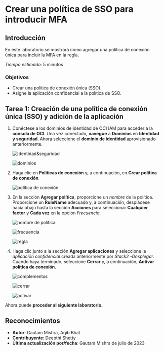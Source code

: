 # Crear una política de SSO para introducir MFA

## Introducción

En este laboratorio se mostrará cómo agregar una política de conexión única para incluir la MFA en la regla.

_Tiempo estimado:_ 5 minutos

### Objetivos

*   Crear una política de conexión única (SSO).
*   Asigne la aplicación confidencial a la política de SSO.

## Tarea 1: Creación de una política de conexión única (SSO) y adición de la aplicación

1.  Conéctese a los dominios de identidad de OCI IAM para acceder a la **consola de OCI**. Una vez conectado, **navegue** a **Dominios** en **Identidad y seguridad**. Ahora seleccione el **dominio de identidad** aprovisionado anteriormente.
    
    ![identidad&amp;seguridad](./images/identity-security.png "identidad&amp;seguridad")
    
    ![dominios](./images/domains.png "dominios")
    
2.  Haga clic en **Políticas de conexión** y, a continuación, en **Crear política de conexión**.
    
    ![política de conexión](./images/sign-on-policy.png "política de conexión")
    
3.  En la sección **Agregar política**, proporcione un _nombre_ de la política. Proporcione un **RuleName** adecuado y, a continuación, desplácese hacia abajo hasta la sección **Acciones** para seleccionar **Cualquier factor** y **Cada vez** en la opción _Frecuencia_.
    
    ![nombre de política](./images/policy-name.png "nombre de política")
    
    ![frecuencia](./images/frequency.png "frecuencia")
    
    ![regla](./images/rule.png "regla")
    
4.  Haga clic junto a la sección **Agregar aplicaciones** y seleccione la _aplicación confidencial_ creada anteriormente por _Stack2 -Desplegar_. Cuando haya terminado, seleccione **Cerrar** y, a continuación, **Activar política de conexión**.
    
    ![complementos](./images/add-apps.png "complementos")
    
    ![cerrar](./images/close.png "cerrar")
    
    ![activar](./images/activate.png "activar")
    

Ahora puede **proceder al siguiente laboratorio.**

## Reconocimientos

*   **Autor**: Gautam Mishra, Aqib Bhat
*   **Contribuyente**: Deepthi Shetty
*   **Última actualización por/fecha**: Gautam Mishra de julio de 2023